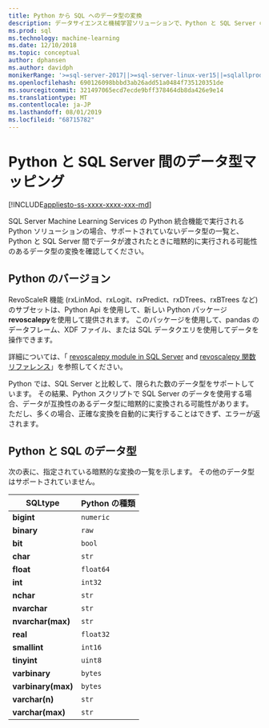 ```yaml
---
title: Python から SQL へのデータ型の変換
description: データサイエンスと機械学習ソリューションで、Python と SQL Server の間の暗黙的および明示的なデータ型変換を確認します。
ms.prod: sql
ms.technology: machine-learning
ms.date: 12/10/2018
ms.topic: conceptual
author: dphansen
ms.author: davidph
monikerRange: '>=sql-server-2017||>=sql-server-linux-ver15||=sqlallproducts-allversions'
ms.openlocfilehash: 690126098bbbd3ab26add51a0484f735120351de
ms.sourcegitcommit: 321497065ecd7ecde9bff378464db8da426e9e14
ms.translationtype: MT
ms.contentlocale: ja-JP
ms.lasthandoff: 08/01/2019
ms.locfileid: "68715782"
---
```

# <a name="data-type-mappings-between-python-and-sql-server"></a>Python と SQL Server 間のデータ型マッピング
[!INCLUDE[appliesto-ss-xxxx-xxxx-xxx-md](../../includes/appliesto-ss-xxxx-xxxx-xxx-md.md)]

SQL Server Machine Learning Services の Python 統合機能で実行される Python ソリューションの場合、サポートされていないデータ型の一覧と、Python と SQL Server 間でデータが渡されたときに暗黙的に実行される可能性のあるデータ型の変換を確認してください。

## <a name="python-version"></a>Python のバージョン

RevoScaleR 機能 (rxLinMod、rxLogit、rxPredict、rxDTrees、rxBTrees など) のサブセットは、Python Api を使用して、新しい Python パッケージ**revoscalepy**を使用して提供されます。 このパッケージを使用して、pandas のデータフレーム、XDF ファイル、または SQL データクエリを使用してデータを操作できます。

詳細については、「 [revoscalepy module in SQL Server](ref-py-revoscalepy.md) and [revoscalepy 関数リファレンス](https://docs.microsoft.com/r-server/python-reference/revoscalepy/revoscalepy-package)」を参照してください。

Python では、SQL Server と比較して、限られた数のデータ型をサポートしています。 その結果、Python スクリプトで SQL Server のデータを使用する場合、データが互換性のあるデータ型に暗黙的に変換される可能性があります。 ただし、多くの場合、正確な変換を自動的に実行することはできず、エラーが返されます。

## <a name="python-and-sql-data-types"></a>Python と SQL のデータ型

次の表に、指定されている暗黙的な変換の一覧を示します。 その他のデータ型はサポートされていません。

|SQLtype|Python の種類|
|-------|-----------|
|**bigint**|`numeric`|
|**binary**|`raw`|
|**bit**|`bool`|
|**char**|`str`|
|**float**|`float64`|
|**int**|`int32`|
|**nchar**|`str`|
|**nvarchar**|`str`|
|**nvarchar(max)**|`str`|
|**real**|`float32`|
|**smallint**|`int16`|
|**tinyint**|`uint8`|
|**varbinary**|`bytes`|
|**varbinary(max)**|`bytes`|
|**varchar(n)**|`str`|
|**varchar(max)**|`str`|
